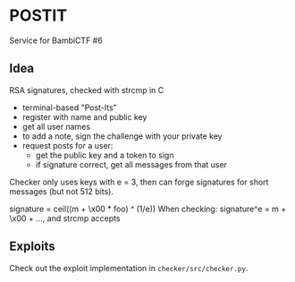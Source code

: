 # POSTIT

Service for BambiCTF #6

## Idea

RSA signatures, checked with strcmp in C

* terminal-based "Post-Its"
* register with name and public key
* get all user names
* to add a note, sign the challenge with your private key
* request posts for a user:
	* get the public key and a token to sign
	* if signature correct, get all messages from that user

Checker only uses keys with e = 3, then can forge signatures for
short messages (but not 512 bits).

signature = ceil((m + \x00 * foo) ^ (1/e))
When checking: signature^e = m + \x00 + ..., and strcmp accepts

## Exploits

Check out the exploit implementation in `checker/src/checker.py`.

